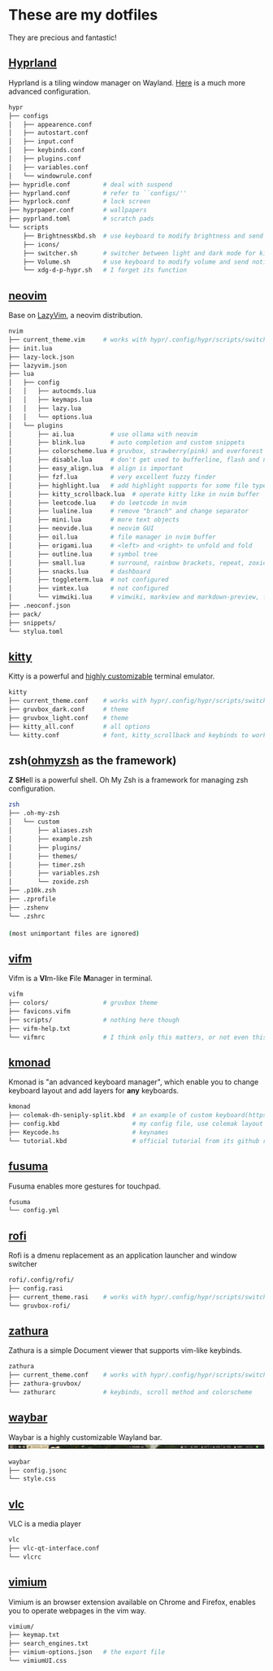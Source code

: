 <!---
vim:nospell:nowrap
--->
# These are my dotfiles
They are precious and fantastic!

## [Hyprland](https://hyprland.org)
Hyprland is a tiling window manager on Wayland. [Here](https://github.com/JaKooLit/Arch-Hyprland)
is a much more advanced configuration.
```sh
hypr
├── configs
│   ├── appearence.conf
│   ├── autostart.conf
│   ├── input.conf
│   ├── keybinds.conf
│   ├── plugins.conf
│   ├── variables.conf
│   └── windowrule.conf
├── hypridle.conf         # deal with suspend
├── hyprland.conf         # refer to ``configs/''
├── hyprlock.conf         # lock screen
├── hyprpaper.conf        # wallpapers
├── pyprland.toml         # scratch pads
└── scripts
    ├── BrightnessKbd.sh  # use keyboard to modify brightness and send notifications
    ├── icons/
    ├── switcher.sh       # switcher between light and dark mode for kitty, nvim, rofi and zathura
    ├── Volume.sh         # use keyboard to modify volume and send notifications
    └── xdg-d-p-hypr.sh   # I forget its function
```

## [neovim](https://github.com/neovim/neovim)
Base on [LazyVim](https://lazyvim.org), a neovim distribution.
```sh
nvim
├── current_theme.vim     # works with hypr/.config/hypr/scripts/switcher.sh, in .gitignore
├── init.lua
├── lazy-lock.json
├── lazyvim.json
├── lua
│   ├── config
│   │   ├── autocmds.lua
│   │   ├── keymaps.lua
│   │   ├── lazy.lua
│   │   └── options.lua
│   └── plugins
│       ├── ai.lua          # use ollama with neovim
│       ├── blink.lua       # auto completion and custom snippets
│       ├── colorscheme.lua # gruvbox, strawberry(pink) and everforest colorscheme
│       ├── disable.lua     # don't get used to bufferline, flash and noice
│       ├── easy_align.lua  # align is important
│       ├── fzf.lua         # very excellent fuzzy finder
│       ├── highlight.lua   # add highlight supports for some file types
│       ├── kitty_scrollback.lua  # operate kitty like in nvim buffer
│       ├── leetcode.lua    # do leetcode in nvim
│       ├── lualine.lua     # remove "branch" and change separator
│       ├── mini.lua        # more text objects
│       ├── neovide.lua     # neovim GUI
│       ├── oil.lua         # file manager in nvim buffer
│       ├── origami.lua     # <left> and <right> to unfold and fold
│       ├── outline.lua     # symbol tree
│       ├── small.lua       # surround, rainbow brackets, repeat, zoxide, undotree, maximize and sideways
│       ├── snacks.lua      # dashboard
│       ├── toggleterm.lua  # not configured
│       ├── vimtex.lua      # not configured
│       └── vimwiki.lua     # vimwiki, markview and markdown-preview, for taking notes
├── .neoconf.json
├── pack/
├── snippets/
└── stylua.toml
```

## [kitty](https://sw.kovidgoyal.net/kitty)
 Kitty is a powerful and [highly customizable](https://sw.kovidgoyal.net/kitty/conf)
 terminal emulator.
```sh
kitty
├── current_theme.conf    # works with hypr/.config/hypr/scripts/switcher.sh, in .gitignore
├── gruvbox_dark.conf     # theme
├── gruvbox_light.conf    # theme
├── kitty_all.conf        # all options
└── kitty.conf            # font, kitty_scrollback and keybinds to work like tmux
```

## zsh([ohmyzsh](https://github.com/ohmyzsh/ohmyzsh) as the framework)
**Z** **SH**ell is a powerful shell. Oh My Zsh is a framework for managing zsh
configuration.
```sh
zsh
├── .oh-my-zsh
│   └── custom
│       ├── aliases.zsh
│       ├── example.zsh
│       ├── plugins/
│       ├── themes/
│       ├── timer.zsh
│       ├── variables.zsh
│       └── zoxide.zsh
├── .p10k.zsh
├── .zprofile
├── .zshenv
└── .zshrc

(most unimportant files are ignored)
```

## [vifm](https://github.com/vifm/vifm)
Vifm is a **VI**m-like **F**ile **M**anager in terminal.
```sh
vifm
├── colors/               # gruvbox theme
├── favicons.vifm
├── scripts/              # nothing here though
├── vifm-help.txt
└── vifmrc                # I think only this matters, or not even this...
```

## [kmonad](https://github.com/kmonad/kmonad)
Kmonad is "an advanced keyboard manager", which enable you to change keyboard
layout and add layers for __any__ keyboards.
```sh
kmonad
├── colemak-dh-seniply-split.kbd  # an example of custom keyboard(https://stevep99.github.io/seniply/)
├── config.kbd                    # my config file, use colemak layout and many many layers
├── Keycode.hs                    # keynames
└── tutorial.kbd                  # official tutorial from its github repo
```

## [fusuma](https://github.com/iberianpig/fusuma)
Fusuma enables more gestures for touchpad.
```sh
fusuma
└── config.yml
```

## [rofi](https://github.com/davatorium/rofi)
Rofi is a dmenu replacement as an application launcher and window switcher
```sh
rofi/.config/rofi/
├── config.rasi
├── current_theme.rasi    # works with hypr/.config/hypr/scripts/switcher.sh, in .gitignore
└── gruvbox-rofi/
```

## [zathura](https://github.com/pwmt/zathura)
Zathura is a simple Document viewer that supports vim-like keybinds.
```sh
zathura
├── current_theme.conf    # works with hypr/.config/hypr/scripts/switcher.sh, in .gitignore
├── zathura-gruvbox/
└── zathurarc             # keybinds, scroll method and colorscheme
```

## [waybar](https://github.com/Alexays/Waybar)
Waybar is a highly customizable Wayland bar.
![preview](.waybar.png)
```sh
waybar
├── config.jsonc
└── style.css
```

## [vlc](https://www.videolan.org/vlc/)
VLC is a media player
```sh
vlc
├── vlc-qt-interface.conf
└── vlcrc
```

## [vimium](https://github.com/philc/vimium)
Vimium is an browser extension available on Chrome and Firefox, enables you to
operate webpages in the vim way.
```sh
vimium/
├── keymap.txt
├── search_engines.txt
├── vimium-options.json   # the export file
└── vimiumUI.css
```
